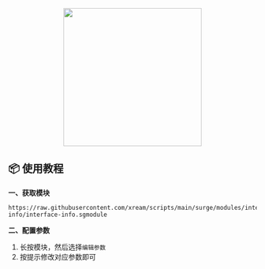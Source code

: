 <div align="center">
    
<img src="https://raw.githubusercontent.com/cc63/Surge/main/Module/Panel/interface-info/info.PNG" width="280">

</div>

## 📦 使用教程

**一、获取模块**

```
https://raw.githubusercontent.com/xream/scripts/main/surge/modules/interface-info/interface-info.sgmodule
```

**二、配置参数**

1. 长按模块，然后选择`编辑参数`
2. 按提示修改对应参数即可
